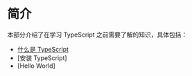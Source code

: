 # 简介

本部分介绍了在学习 TypeScript 之前需要了解的知识，具体包括：

- [什么是 TypeScript](https://xcatliu.gitbooks.io/from-javascript-to-typescript/content/introduction/what-is-typescript.html)
- [安装 TypeScript]
- [Hello World]
